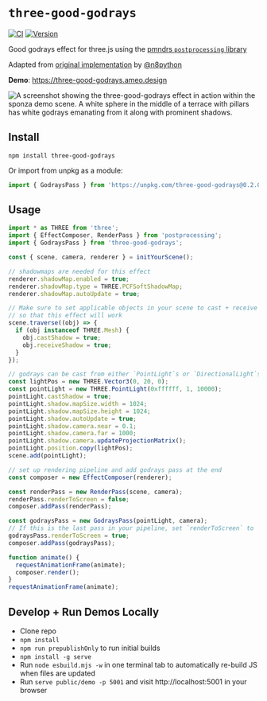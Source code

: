 # `three-good-godrays`

[![CI](https://github.com/ameobea/three-good-godrays/actions/workflows/cd.yml/badge.svg)](https://github.com/ameobea/three-good-godrays/actions/workflows/ci.yml)
[![Version](https://badgen.net/npm/v/three-good-godrays?color=green)](https://www.npmjs.com/package/three-good-godrays)

Good godrays effect for three.js using the [pmndrs `postprocessing` library](https://github.com/pmndrs/postprocessing)

Adapted from [original implementation](https://github.com/n8python/goodGodRays) by [@n8python](https://github.com/n8python)

**Demo**: <https://three-good-godrays.ameo.design>

![A screenshot showing the three-good-godrays effect in action within the sponza demo scene. A white sphere in the middle of a terrace with pillars has white godrays emanating from it along with prominent shadows.](https://ameo.link/u/al8.jpg)

## Install

`npm install three-good-godrays`

Or import from unpkg as a module:

```ts
import { GodraysPass } from 'https://unpkg.com/three-good-godrays@0.2.0/build/three-good-godrays.esm.js';
```

## Usage

```ts
import * as THREE from 'three';
import { EffectComposer, RenderPass } from 'postprocessing';
import { GodraysPass } from 'three-good-godrays';

const { scene, camera, renderer } = initYourScene();

// shadowmaps are needed for this effect
renderer.shadowMap.enabled = true;
renderer.shadowMap.type = THREE.PCFSoftShadowMap;
renderer.shadowMap.autoUpdate = true;

// Make sure to set applicable objects in your scene to cast + receive shadows
// so that this effect will work
scene.traverse((obj) => {
  if (obj instanceof THREE.Mesh) {
    obj.castShadow = true;
    obj.receiveShadow = true;
  }
});

// godrays can be cast from either `PointLight`s or `DirectionalLight`s
const lightPos = new THREE.Vector3(0, 20, 0);
const pointLight = new THREE.PointLight(0xffffff, 1, 10000);
pointLight.castShadow = true;
pointLight.shadow.mapSize.width = 1024;
pointLight.shadow.mapSize.height = 1024;
pointLight.shadow.autoUpdate = true;
pointLight.shadow.camera.near = 0.1;
pointLight.shadow.camera.far = 1000;
pointLight.shadow.camera.updateProjectionMatrix();
pointLight.position.copy(lightPos);
scene.add(pointLight);

// set up rendering pipeline and add godrays pass at the end
const composer = new EffectComposer(renderer);

const renderPass = new RenderPass(scene, camera);
renderPass.renderToScreen = false;
composer.addPass(renderPass);

const godraysPass = new GodraysPass(pointLight, camera);
// If this is the last pass in your pipeline, set `renderToScreen` to `true`
godraysPass.renderToScreen = true;
composer.addPass(godraysPass);

function animate() {
  requestAnimationFrame(animate);
  composer.render();
}
requestAnimationFrame(animate);
```

## Develop + Run Demos Locally

* Clone repo
* `npm install`
* `npm run prepublishOnly` to run initial builds
* `npm install -g serve`
* Run `node esbuild.mjs -w` in one terminal tab to automatically re-build JS when files are updated
* Run `serve public/demo -p 5001` and visit http://localhost:5001 in your browser
